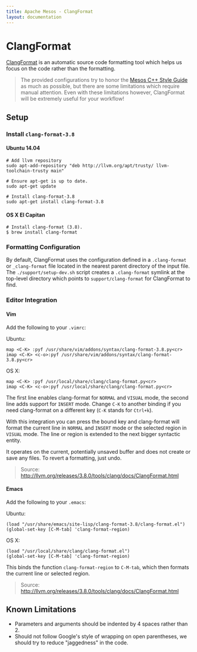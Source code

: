 ```yaml
---
title: Apache Mesos - ClangFormat
layout: documentation
---
```


# ClangFormat

[ClangFormat](http://llvm.org/releases/3.8.0/tools/clang/docs/ClangFormat.html) is an automatic source code formatting tool which helps us focus on the code rather than the formatting.

> The provided configurations try to honor the [Mesos C++ Style Guide](c++-style-guide.md) as much as possible, but there are some limitations which require manual attention. Even with these limitations however, ClangFormat will be extremely useful for your workflow!

## Setup

### Install `clang-format-3.8`

#### Ubuntu 14.04


    # Add llvm repository
    sudo apt-add-repository "deb http://llvm.org/apt/trusty/ llvm-toolchain-trusty main"

    # Ensure apt-get is up to date.
    sudo apt-get update

    # Install clang-format-3.8
    sudo apt-get install clang-format-3.8


#### OS X El Capitan

    # Install clang-format (3.8).
    $ brew install clang-format


### Formatting Configuration

By default, ClangFormat uses the configuration defined in a `.clang-format` or
`_clang-format` file located in the nearest parent directory of the input file.
The `./support/setup-dev.sh` script creates a `.clang-format` symlink at the
top-level directory which points to `support/clang-format` for ClangFormat to
find.


### Editor Integration

#### Vim

Add the following to your `.vimrc`:

Ubuntu:

    map <C-K> :pyf /usr/share/vim/addons/syntax/clang-format-3.8.py<cr>
    imap <C-K> <c-o>:pyf /usr/share/vim/addons/syntax/clang-format-3.8.py<cr>

OS X:

    map <C-K> :pyf /usr/local/share/clang/clang-format.py<cr>
    imap <C-K> <c-o>:pyf /usr/local/share/clang/clang-format.py<cr>

The first line enables clang-format for `NORMAL` and `VISUAL` mode, the second line adds support for `INSERT` mode. Change `C-K` to another binding if you need clang-format on a different key (`C-K` stands for `Ctrl+k`).

With this integration you can press the bound key and clang-format will format the current line in `NORMAL` and `INSERT` mode or the selected region in `VISUAL` mode. The line or region is extended to the next bigger syntactic entity.

It operates on the current, potentially unsaved buffer and does not create or save any files. To revert a formatting, just undo.

> Source: http://llvm.org/releases/3.8.0/tools/clang/docs/ClangFormat.html

#### Emacs

Add the following to your `.emacs`:

Ubuntu:

    (load "/usr/share/emacs/site-lisp/clang-format-3.8/clang-format.el")
    (global-set-key [C-M-tab] 'clang-format-region)

OS X:

    (load "/usr/local/share/clang/clang-format.el")
    (global-set-key [C-M-tab] 'clang-format-region)

This binds the function `clang-format-region` to `C-M-tab`, which then formats the current line or selected region.

> Source: http://llvm.org/releases/3.8.0/tools/clang/docs/ClangFormat.html

## Known Limitations

* Parameters and arguments should be indented by 4 spaces rather than 2.
* Should not follow Google's style of wrapping on open parentheses, we should
  try to reduce "jaggedness" in the code.
